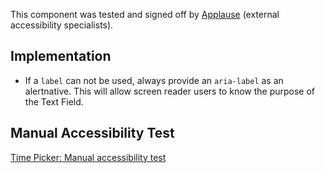 <vwc-note connotation="success" headline="No issues found">
  <vwc-icon name="check-solid" connotation="success" label="Passed Accessibility Testing" slot="icon" size="0"></vwc-icon>
  <p>This component was tested and signed off by <a href="https://www.applause.com/">Applause</a> (external accessibility specialists).</p>
</vwc-note>

## Implementation

- If a `label` can not be used, always provide an `aria-label` as an alertnative. This will allow screen reader users to know the purpose of the Text Field.

## Manual Accessibility Test

[Time Picker: Manual accessibility test](https://docs.google.com/spreadsheets/d/1fMB5ghGbKw1i5MTpIuJ4bljGX1OUEszG9DLGGRXIZJA/edit?gid=1175911860#gid=1175911860)
